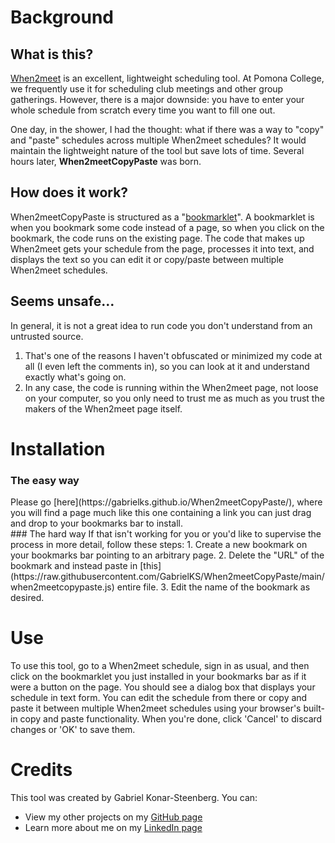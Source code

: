 # Background
## What is this?
[When2meet](https://www.when2meet.com/) is an excellent, lightweight scheduling tool. At Pomona College, we frequently use it for scheduling club meetings and other group gatherings. However, there is a major downside: you have to enter your whole schedule from scratch every time you want to fill one out.

One day, in the shower, I had the thought: what if there was a way to "copy" and "paste" schedules across multiple When2meet schedules? It would maintain the lightweight nature of the tool but save lots of time. Several hours later, **When2meetCopyPaste** was born.

## How does it work?
When2meetCopyPaste is structured as a "[bookmarklet](https://en.wikipedia.org/wiki/Bookmarklet)". A bookmarklet is when you bookmark some code instead of a page, so when you click on the bookmark, the code runs on the existing page. The code that makes up When2meet gets your schedule from the page, processes it into text, and displays the text so you can edit it or copy/paste between multiple When2meet schedules.

## Seems unsafe…
In general, it is not a great idea to run code you don't understand from an untrusted source.
 1. That's one of the reasons I haven't obfuscated or minimized my code at all (I even left the comments in), so you can look at it and understand exactly what's going on.
 2. In any case, the code is running within the When2meet page, not loose on your computer, so you only need to trust me as much as you trust the makers of the When2meet page itself.

# Installation
### The easy way
<div id="installation">
Please go [here](https://gabrielks.github.io/When2meetCopyPaste/), where you will find a page much like this one containing a link you can just drag and drop to your bookmarks bar to install.
</div>
### The hard way
If that isn't working for you or you'd like to supervise the process in more detail, follow these steps:
 1. Create a new bookmark on your bookmarks bar pointing to an arbitrary page.
 2. Delete the "URL" of the bookmark and instead paste in [this](https://raw.githubusercontent.com/GabrielKS/When2meetCopyPaste/main/when2meetcopypaste.js) entire file.
 3. Edit the name of the bookmark as desired.

# Use
To use this tool, go to a When2meet schedule, sign in as usual, and then click on the bookmarklet you just installed in your bookmarks bar as if it were a button on the page. You should see a dialog box that displays your schedule in text form. You can edit the schedule from there or copy and paste it between multiple When2meet schedules using your browser's built-in copy and paste functionality. When you're done, click 'Cancel' to discard changes or 'OK' to save them.

# Credits
This tool was created by Gabriel Konar-Steenberg. You can:
 * View my other projects on my [GitHub page](https://github.com/GabrielKS)
 * Learn more about me on my [LinkedIn page](https://www.linkedin.com/in/gabriel-konar-steenberg/)
